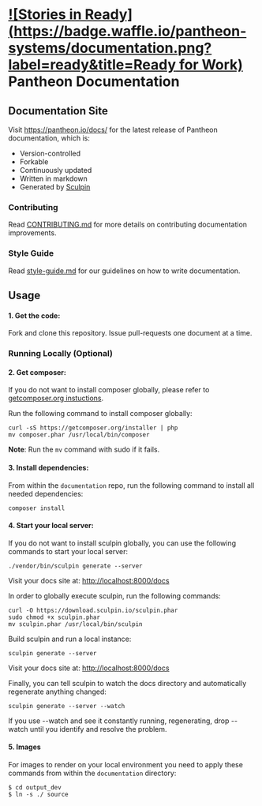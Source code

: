 [![Stories in Ready](https://badge.waffle.io/pantheon-systems/documentation.png?label=ready&title=Ready for Work)](https://waffle.io/pantheon-systems/documentation)
Pantheon Documentation
======================

Documentation Site
------------------

Visit https://pantheon.io/docs/ for the latest release of Pantheon documentation, which is:

-   Version-controlled
-   Forkable
-   Continuously updated
-   Written in markdown
-   Generated by [Sculpin](https://sculpin.io/)

### Contributing

Read [CONTRIBUTING.md](<CONTRIBUTING.md>) for more details on contributing
documentation improvements.

### Style Guide

Read [style-guide.md](<style-guide.md>) for our guidelines on how to write
documentation.

Usage
-----
#### 1. Get the code:
Fork and clone this repository. Issue pull-requests one document at a time.

### Running Locally (Optional)
#### 2. Get composer:
If you do not want to install composer globally, please refer to [getcomposer.org instuctions](https://getcomposer.org/doc/00-intro.md#installation-linux-unix-osx).

Run the following command to install composer globally:
```
curl -sS https://getcomposer.org/installer | php
mv composer.phar /usr/local/bin/composer
```
**Note**: Run the `mv` command with sudo if it fails.
#### 3. Install dependencies:
From within the `documentation` repo, run the following command to install all needed dependencies:
```
composer install
```
#### 4. Start your local server:
If you do not want to install sculpin globally, you can use the following commands to start your local server:
```
./vendor/bin/sculpin generate --server
```
Visit your docs site at: <http://localhost:8000/docs>

In order to globally execute sculpin, run the following commands:
```
curl -O https://download.sculpin.io/sculpin.phar
sudo chmod +x sculpin.phar
mv sculpin.phar /usr/local/bin/sculpin
```

Build sculpin and run a local instance:

```
sculpin generate --server
```
Visit your docs site at: <http://localhost:8000/docs>


Finally, you can tell sculpin to watch the docs directory and automatically
regenerate anything changed:
```
sculpin generate --server --watch
```
If you use --watch and see it constantly running, regenerating, drop --watch
until you identify and resolve the problem.

#### 5. Images
For images to render on your local environment you need to apply these commands from within the `documentation` directory:
```
$ cd output_dev
$ ln -s ./ source
```
